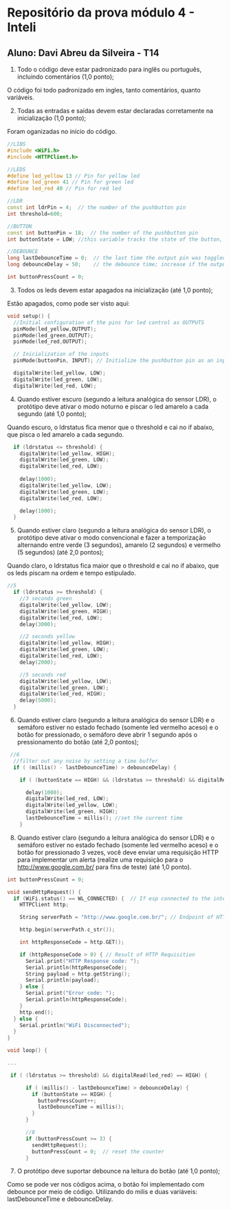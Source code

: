 # Repositório da prova módulo 4 - Inteli

## Aluno: Davi Abreu da Silveira - T14

1) Todo o código deve estar padronizado para inglês ou português, incluindo comentários (1,0 ponto);

O código foi todo padronizado em ingles, tanto comentários, quanto variáveis.

2) Todas as entradas e saídas devem estar declaradas corretamente na inicialização (1,0 ponto);

Foram oganizadas no início do código.
```c++
//LIBS
#include <WiFi.h>
#include <HTTPClient.h>

//LEDS
#define led_yellow 13 // Pin for yellow led
#define led_green 41 // Pin for green led
#define led_red 40 // Pin for red led

//LDR
const int ldrPin = 4;  // the number of the pushbutton pin
int threshold=600;

//BUTTON
const int buttonPin = 18;  // the number of the pushbutton pin
int buttonState = LOW; //this variable tracks the state of the button, low if not pressed, high if pressed

//DEBOUNCE
long lastDebounceTime = 0;  // the last time the output pin was toggled
long debounceDelay = 50;    // the debounce time; increase if the output flickers

int buttonPressCount = 0;
```

3) Todos os leds devem estar apagados na inicialização (até 1,0 ponto);

Estão apagados, como pode ser visto aqui:

```c++
void setup() {
  //Initial configuration of the pins for led control as OUTPUTS 
  pinMode(led_yellow,OUTPUT);
  pinMode(led_green,OUTPUT);
  pinMode(led_red,OUTPUT);

  // Inicialization of the inputs
  pinMode(buttonPin, INPUT); // Initialize the pushbutton pin as an input

  digitalWrite(led_yellow, LOW);
  digitalWrite(led_green, LOW);
  digitalWrite(led_red, LOW);
```

4) Quando estiver escuro (segundo a leitura analógica do sensor LDR), o protótipo deve ativar o modo noturno e piscar o led amarelo a cada segundo (até 1,0 ponto);

Quando escuro, o ldrstatus fica menor que o threshold e cai no if abaixo, que pisca o led amarelo a cada segundo.

```c++
  if (ldrstatus <= threshold) {
    digitalWrite(led_yellow, HIGH);
    digitalWrite(led_green, LOW);
    digitalWrite(led_red, LOW);
    
    delay(1000);
    digitalWrite(led_yellow, LOW);
    digitalWrite(led_green, LOW);
    digitalWrite(led_red, LOW);

    delay(1000);
  }
```

5) Quando estiver claro (segundo a leitura analógica do sensor LDR), o protótipo deve ativar o modo convencional e fazer a temporização alternando entre verde (3 segundos), amarelo (2 segundos) e vermelho (5 segundos) (até 2,0 pontos);

Quando claro, o ldrstatus fica maior que o threshold e cai no if abaixo, que os leds piscam na ordem e tempo estipulado.

```c++
//5
  if (ldrstatus >= threshold) {
    //3 seconds green
    digitalWrite(led_yellow, LOW);
    digitalWrite(led_green, HIGH);
    digitalWrite(led_red, LOW);
    delay(3000);

    //2 seconds yellow
    digitalWrite(led_yellow, HIGH);
    digitalWrite(led_green, LOW);
    digitalWrite(led_red, LOW);
    delay(2000);

    //5 seconds red
    digitalWrite(led_yellow, LOW);
    digitalWrite(led_green, LOW);
    digitalWrite(led_red, HIGH);
    delay(5000);
  }
```

6) Quando estiver claro (segundo a leitura analógica do sensor LDR) e o semáforo estiver no estado fechado (somente led vermelho aceso) e o botão for pressionado, o semáforo deve abrir 1 segundo após o pressionamento do botão (até 2,0 pontos);

```c++
 //6
  //filter out any noise by setting a time buffer
  if ( (millis() - lastDebounceTime) > debounceDelay) {

    if ( (buttonState == HIGH) && (ldrstatus >= threshold) && digitalRead(led_red) == HIGH) {

      delay(1000);
      digitalWrite(led_red, LOW);
      digitalWrite(led_yellow, LOW);
      digitalWrite(led_green, HIGH);
      lastDebounceTime = millis(); //set the current time
    }
```

8) Quando estiver claro (segundo a leitura analógica do sensor LDR) e o semáforo estiver no estado fechado (somente led vermelho aceso) e o botão for pressionado 3 vezes, você deve enviar uma requisição HTTP para implementar um alerta (realize uma requisição para o http://www.google.com.br/ para fins de teste) (até 1,0 ponto).

```c++
int buttonPressCount = 0;

void sendHttpRequest() {
  if (WiFi.status() == WL_CONNECTED) {  // If esp connected to the internet
    HTTPClient http;

    String serverPath = "http://www.google.com.br/"; // Endpoint of HTTP requisition

    http.begin(serverPath.c_str());

    int httpResponseCode = http.GET();

    if (httpResponseCode > 0) { // Result of HTTP Requisition
      Serial.print("HTTP Response code: ");
      Serial.println(httpResponseCode);
      String payload = http.getString();
      Serial.println(payload);
    } else {
      Serial.print("Error code: ");
      Serial.println(httpResponseCode);
    }
    http.end();
  } else {
    Serial.println("WiFi Disconnected");
  }
}

void loop() {

...

 if ( (ldrstatus >= threshold) && digitalRead(led_red) == HIGH) {

      if ( (millis() - lastDebounceTime) > debounceDelay) {
        if (buttonState == HIGH) {
          buttonPressCount++;
          lastDebounceTime = millis();
        }
      }

      //8
      if (buttonPressCount >= 3) {
        sendHttpRequest();
        buttonPressCount = 0;  // reset the counter
      }
```

7) O protótipo deve suportar debounce na leitura do botão (até 1,0 ponto);

Como se pode ver nos códigos acima, o botão foi implementado com debounce por meio de código. Utilizando do milis e duas variáveis: lastDebounceTime e debounceDelay.